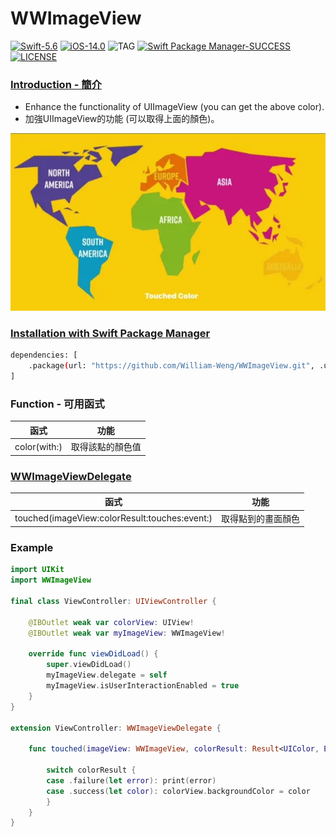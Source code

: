 # WWImageView
[![Swift-5.6](https://img.shields.io/badge/Swift-5.6-orange.svg?style=flat)](https://developer.apple.com/swift/) [![iOS-14.0](https://img.shields.io/badge/iOS-14.0-pink.svg?style=flat)](https://developer.apple.com/swift/) ![TAG](https://img.shields.io/github/v/tag/William-Weng/WWImageView) [![Swift Package Manager-SUCCESS](https://img.shields.io/badge/Swift_Package_Manager-SUCCESS-blue.svg?style=flat)](https://developer.apple.com/swift/) [![LICENSE](https://img.shields.io/badge/LICENSE-MIT-yellow.svg?style=flat)](https://developer.apple.com/swift/)

### [Introduction - 簡介](https://swiftpackageindex.com/William-Weng)
- Enhance the functionality of UIImageView (you can get the above color).
- 加強UIImageView的功能 (可以取得上面的顏色)。

![](./Example.webp)

### [Installation with Swift Package Manager](https://medium.com/彼得潘的-swift-ios-app-開發問題解答集/使用-spm-安裝第三方套件-xcode-11-新功能-2c4ffcf85b4b)
```bash
dependencies: [
    .package(url: "https://github.com/William-Weng/WWImageView.git", .upToNextMajor(from: "1.0.4"))
]
```

### Function - 可用函式
|函式|功能|
|-|-|
|color(with:)|取得該點的顏色值|

### [WWImageViewDelegate](https://ezgif.com/video-to-webp)
|函式|功能|
|-|-|
|touched(imageView:colorResult:touches:event:)|取得點到的畫面顏色|

### Example
```swift
import UIKit
import WWImageView

final class ViewController: UIViewController {
    
    @IBOutlet weak var colorView: UIView!
    @IBOutlet weak var myImageView: WWImageView!
    
    override func viewDidLoad() {
        super.viewDidLoad()
        myImageView.delegate = self
        myImageView.isUserInteractionEnabled = true
    }
}

extension ViewController: WWImageViewDelegate {
    
    func touched(imageView: WWImageView, colorResult: Result<UIColor, Error>, touches: Set<UITouch>, event: UIEvent?) {
        
        switch colorResult {
        case .failure(let error): print(error)
        case .success(let color): colorView.backgroundColor = color
        }
    }
}
```

